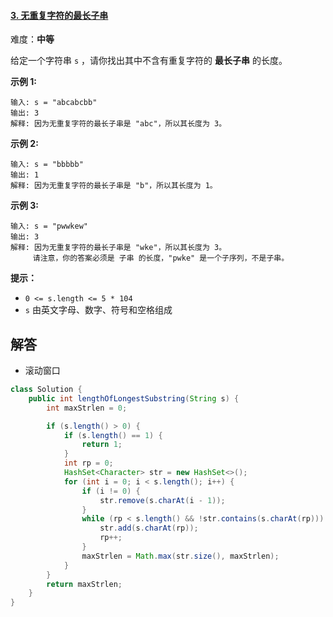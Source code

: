 #### [3. 无重复字符的最长子串](https://leetcode.cn/problems/longest-substring-without-repeating-characters/)

难度：**中等**

给定一个字符串 `s` ，请你找出其中不含有重复字符的 **最长子串** 的长度。

 

**示例 1:**

```
输入: s = "abcabcbb"
输出: 3 
解释: 因为无重复字符的最长子串是 "abc"，所以其长度为 3。
```

**示例 2:**

```
输入: s = "bbbbb"
输出: 1
解释: 因为无重复字符的最长子串是 "b"，所以其长度为 1。
```

**示例 3:**

```
输入: s = "pwwkew"
输出: 3
解释: 因为无重复字符的最长子串是 "wke"，所以其长度为 3。
     请注意，你的答案必须是 子串 的长度，"pwke" 是一个子序列，不是子串。
```

 

**提示：**

- `0 <= s.length <= 5 * 104`
- `s` 由英文字母、数字、符号和空格组成


## 解答

- 滚动窗口

```java
class Solution {
    public int lengthOfLongestSubstring(String s) {
        int maxStrlen = 0;

        if (s.length() > 0) {
            if (s.length() == 1) {
                return 1;
            }
            int rp = 0;
            HashSet<Character> str = new HashSet<>();
            for (int i = 0; i < s.length(); i++) {
                if (i != 0) {
                    str.remove(s.charAt(i - 1));
                }
                while (rp < s.length() && !str.contains(s.charAt(rp))) {
                    str.add(s.charAt(rp));
                    rp++;
                }
                maxStrlen = Math.max(str.size(), maxStrlen);
            }
        }
        return maxStrlen;
    }
}
```